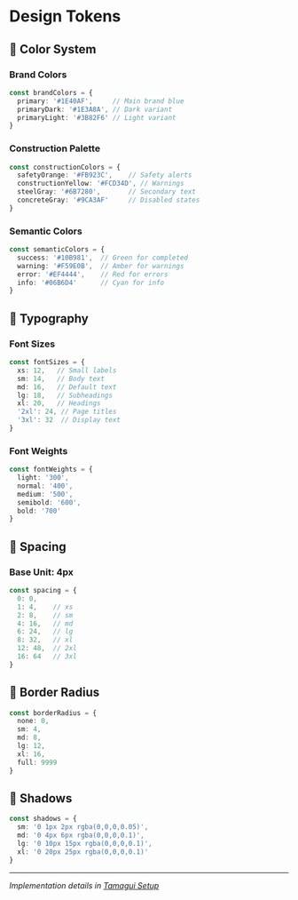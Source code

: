 # Design Tokens

## 🎨 Color System

### Brand Colors
```typescript
const brandColors = {
  primary: '#1E40AF',     // Main brand blue
  primaryDark: '#1E3A8A', // Dark variant
  primaryLight: '#3B82F6' // Light variant
}
```

### Construction Palette
```typescript
const constructionColors = {
  safetyOrange: '#FB923C',    // Safety alerts
  constructionYellow: '#FCD34D', // Warnings
  steelGray: '#6B7280',       // Secondary text
  concreteGray: '#9CA3AF'     // Disabled states
}
```

### Semantic Colors
```typescript
const semanticColors = {
  success: '#10B981',  // Green for completed
  warning: '#F59E0B',  // Amber for warnings
  error: '#EF4444',    // Red for errors
  info: '#06B6D4'      // Cyan for info
}
```

## 📝 Typography

### Font Sizes
```typescript
const fontSizes = {
  xs: 12,   // Small labels
  sm: 14,   // Body text
  md: 16,   // Default text
  lg: 18,   // Subheadings
  xl: 20,   // Headings
  '2xl': 24, // Page titles
  '3xl': 32  // Display text
}
```

### Font Weights
```typescript
const fontWeights = {
  light: '300',
  normal: '400', 
  medium: '500',
  semibold: '600',
  bold: '700'
}
```

## 📏 Spacing

### Base Unit: 4px
```typescript
const spacing = {
  0: 0,
  1: 4,    // xs
  2: 8,    // sm  
  4: 16,   // md
  6: 24,   // lg
  8: 32,   // xl
  12: 48,  // 2xl
  16: 64   // 3xl
}
```

## 🔲 Border Radius
```typescript
const borderRadius = {
  none: 0,
  sm: 4,
  md: 8,
  lg: 12,
  xl: 16,
  full: 9999
}
```

## 🌊 Shadows
```typescript
const shadows = {
  sm: '0 1px 2px rgba(0,0,0,0.05)',
  md: '0 4px 6px rgba(0,0,0,0.1)', 
  lg: '0 10px 15px rgba(0,0,0,0.1)',
  xl: '0 20px 25px rgba(0,0,0,0.1)'
}
```

---

*Implementation details in [Tamagui Setup](./tamagui-setup.md)*